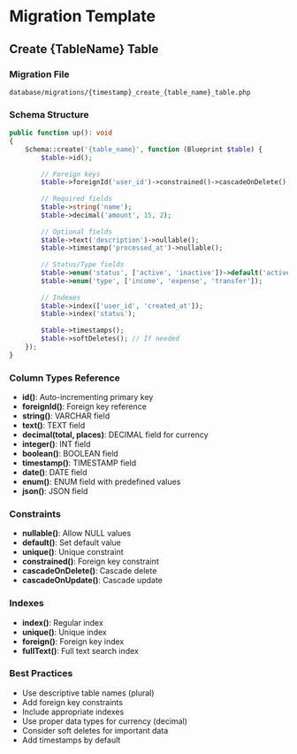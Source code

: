 # Migration Template

## Create {TableName} Table

### Migration File
`database/migrations/{timestamp}_create_{table_name}_table.php`

### Schema Structure
```php
public function up(): void
{
    Schema::create('{table_name}', function (Blueprint $table) {
        $table->id();
        
        // Foreign keys
        $table->foreignId('user_id')->constrained()->cascadeOnDelete();
        
        // Required fields
        $table->string('name');
        $table->decimal('amount', 15, 2);
        
        // Optional fields
        $table->text('description')->nullable();
        $table->timestamp('processed_at')->nullable();
        
        // Status/Type fields
        $table->enum('status', ['active', 'inactive'])->default('active');
        $table->enum('type', ['income', 'expense', 'transfer']);
        
        // Indexes
        $table->index(['user_id', 'created_at']);
        $table->index('status');
        
        $table->timestamps();
        $table->softDeletes(); // If needed
    });
}
```

### Column Types Reference
- **id()**: Auto-incrementing primary key
- **foreignId()**: Foreign key reference
- **string()**: VARCHAR field
- **text()**: TEXT field
- **decimal(total, places)**: DECIMAL field for currency
- **integer()**: INT field
- **boolean()**: BOOLEAN field
- **timestamp()**: TIMESTAMP field
- **date()**: DATE field
- **enum()**: ENUM field with predefined values
- **json()**: JSON field

### Constraints
- **nullable()**: Allow NULL values
- **default()**: Set default value
- **unique()**: Unique constraint
- **constrained()**: Foreign key constraint
- **cascadeOnDelete()**: Cascade delete
- **cascadeOnUpdate()**: Cascade update

### Indexes
- **index()**: Regular index
- **unique()**: Unique index
- **foreign()**: Foreign key index
- **fullText()**: Full text search index

### Best Practices
- Use descriptive table names (plural)
- Add foreign key constraints
- Include appropriate indexes
- Use proper data types for currency (decimal)
- Consider soft deletes for important data
- Add timestamps by default 
